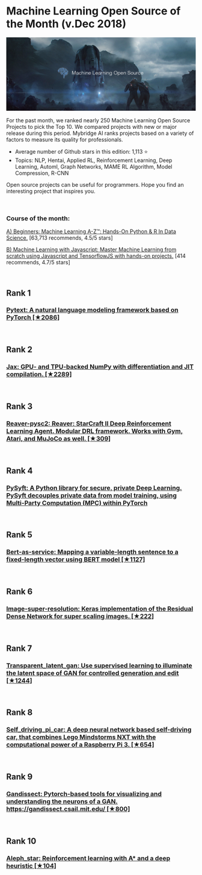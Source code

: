 # Machine Learning Open Source of the Month (v.Dec 2018)

<img src="opensource-dec-ml.png" width="800" alt="Mybridge"></a>

For the past month, we ranked nearly 250 Machine Learning Open Source Projects to pick the Top 10. 
We compared projects with new or major release during this period. Mybridge AI ranks projects based on a variety of factors to measure its quality for professionals.

* Average number of Github stars in this edition: 1,113 ⭐️
* Topics: NLP, Hentai, Applied RL, Reinforcement Learning, Deep Learning, Automl, Graph Networks, MAME RL Algorithm, Model Compression, R-CNN

Open source projects can be useful for programmers. Hope you find an interesting project that inspires you.

<br>

### Course of the month:

[A) Beginners: Machine Learning A-Z™: Hands-On Python & R In Data Science.](http://bit.ly/2oAaMA3) [63,713 recommends, 4.5/5 stars]

[B) Machine Learning with Javascript: Master Machine Learning from scratch using Javascript and TensorflowJS with hands-on projects.](http://bit.ly/2rvL7tt) [414 recommends, 4.7/5 stars]

<br>

## Rank 1
### [Pytext: A natural language modeling framework based on PyTorch [★2086]](https://github.com/facebookresearch/pytext?utm_source=mybridge&utm_medium=blog&utm_campaign=read_more)


<br>

## Rank 2
### [Jax: GPU- and TPU-backed NumPy with differentiation and JIT compilation. [★2289]](https://github.com/google/jax?utm_source=mybridge&utm_medium=blog&utm_campaign=read_more)


<br>

## Rank 3
### [Reaver-pysc2: Reaver: StarCraft II Deep Reinforcement Learning Agent. Modular DRL framework. Works with Gym, Atari, and MuJoCo as well. [★309]](https://github.com/inoryy/reaver-pysc2?utm_source=mybridge&utm_medium=blog&utm_campaign=read_more)


<br>

## Rank 4
### [PySyft: A Python library for secure, private Deep Learning. PySyft decouples private data from model training, using Multi-Party Computation (MPC) within PyTorch](https://github.com/OpenMined/PySyft?utm_source=mybridge&utm_medium=blog&utm_campaign=read_more)


<br>

## Rank 5
### [Bert-as-service: Mapping a variable-length sentence to a fixed-length vector using BERT model [★1127]](https://github.com/hanxiao/bert-as-service?utm_source=mybridge&utm_medium=blog&utm_campaign=read_more)


<br>

## Rank 6
### [Image-super-resolution: Keras implementation of the Residual Dense Network for super scaling images. [★222]](https://github.com/idealo/image-super-resolution?utm_source=mybridge&utm_medium=blog&utm_campaign=read_more)


<br>

## Rank 7
### [Transparent_latent_gan: Use supervised learning to illuminate the latent space of GAN for controlled generation and edit [★1244]](https://github.com/SummitKwan/transparent_latent_gan?utm_source=mybridge&utm_medium=blog&utm_campaign=read_more)


<br>

## Rank 8
### [Self_driving_pi_car: A deep neural network based self-driving car, that combines Lego Mindstorms NXT with the computational power of a Raspberry Pi 3. [★654]](https://github.com/felipessalvatore/self_driving_pi_car?utm_source=mybridge&utm_medium=blog&utm_campaign=read_more)


<br>

## Rank 9
### [Gandissect: Pytorch-based tools for visualizing and understanding the neurons of a GAN. https://gandissect.csail.mit.edu/ [★800]](https://github.com/CSAILVision/gandissect?utm_source=mybridge&utm_medium=blog&utm_campaign=read_more)


<br>

## Rank 10
### [Aleph_star: Reinforcement learning with A* and a deep heuristic [★104]](https://github.com/imagry/aleph_star?utm_source=mybridge&utm_medium=blog&utm_campaign=read_more)


                    
